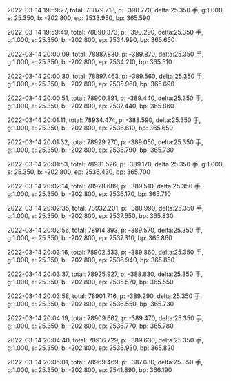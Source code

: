2022-03-14 19:59:27, total: 78879.718, p: -390.770, delta:25.350 手, g:1.000, e: 25.350, b: -202.800, ep: 2533.950, bp: 365.590

2022-03-14 19:59:49, total: 78890.373, p: -390.290, delta:25.350 手, g:1.000, e: 25.350, b: -202.800, ep: 2534.990, bp: 365.660

2022-03-14 20:00:09, total: 78887.830, p: -389.870, delta:25.350 手, g:1.000, e: 25.350, b: -202.800, ep: 2534.210, bp: 365.510

2022-03-14 20:00:30, total: 78897.463, p: -389.560, delta:25.350 手, g:1.000, e: 25.350, b: -202.800, ep: 2535.960, bp: 365.690

2022-03-14 20:00:51, total: 78900.891, p: -389.440, delta:25.350 手, g:1.000, e: 25.350, b: -202.800, ep: 2537.440, bp: 365.860

2022-03-14 20:01:11, total: 78934.474, p: -388.590, delta:25.350 手, g:1.000, e: 25.350, b: -202.800, ep: 2536.610, bp: 365.650

2022-03-14 20:01:32, total: 78929.270, p: -389.050, delta:25.350 手, g:1.000, e: 25.350, b: -202.800, ep: 2536.790, bp: 365.730

2022-03-14 20:01:53, total: 78931.526, p: -389.170, delta:25.350 手, g:1.000, e: 25.350, b: -202.800, ep: 2536.430, bp: 365.700

2022-03-14 20:02:14, total: 78928.689, p: -389.510, delta:25.350 手, g:1.000, e: 25.350, b: -202.800, ep: 2536.170, bp: 365.710

2022-03-14 20:02:35, total: 78932.201, p: -388.990, delta:25.350 手, g:1.000, e: 25.350, b: -202.800, ep: 2537.650, bp: 365.830

2022-03-14 20:02:56, total: 78914.393, p: -389.570, delta:25.350 手, g:1.000, e: 25.350, b: -202.800, ep: 2537.310, bp: 365.860

2022-03-14 20:03:16, total: 78902.533, p: -389.860, delta:25.350 手, g:1.000, e: 25.350, b: -202.800, ep: 2536.940, bp: 365.850

2022-03-14 20:03:37, total: 78925.927, p: -388.830, delta:25.350 手, g:1.000, e: 25.350, b: -202.800, ep: 2535.570, bp: 365.550

2022-03-14 20:03:58, total: 78901.716, p: -389.290, delta:25.350 手, g:1.000, e: 25.350, b: -202.800, ep: 2536.550, bp: 365.730

2022-03-14 20:04:19, total: 78909.662, p: -389.470, delta:25.350 手, g:1.000, e: 25.350, b: -202.800, ep: 2536.770, bp: 365.780

2022-03-14 20:04:40, total: 78916.729, p: -389.630, delta:25.350 手, g:1.000, e: 25.350, b: -202.800, ep: 2536.930, bp: 365.820

2022-03-14 20:05:01, total: 78969.469, p: -387.630, delta:25.350 手, g:1.000, e: 25.350, b: -202.800, ep: 2541.890, bp: 366.190